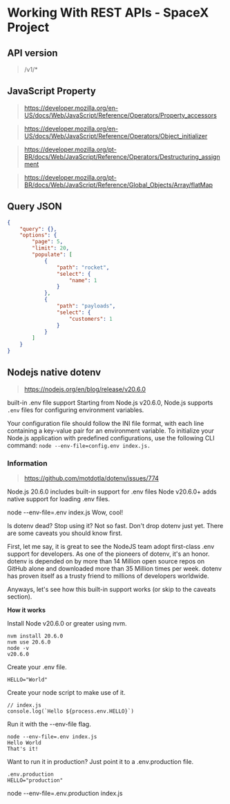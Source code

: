 # Working With REST APIs - SpaceX Project

## API version

> /v1/*

## JavaScript Property

> https://developer.mozilla.org/en-US/docs/Web/JavaScript/Reference/Operators/Property_accessors

> https://developer.mozilla.org/en-US/docs/Web/JavaScript/Reference/Operators/Object_initializer

> https://developer.mozilla.org/pt-BR/docs/Web/JavaScript/Reference/Operators/Destructuring_assignment

> https://developer.mozilla.org/pt-BR/docs/Web/JavaScript/Reference/Global_Objects/Array/flatMap


## Query JSON

```json
{
    "query": {},
    "options": {
        "page": 5,
        "limit": 20,
        "populate": [
            {
                "path": "rocket",
                "select": {
                    "name": 1
                }
            },
            {
                "path": "payloads",
                "select": {
                    "customers": 1
                }
            }
        ]
    }
}
```

## Nodejs native dotenv

> https://nodejs.org/en/blog/release/v20.6.0

built-in .env file support
Starting from Node.js v20.6.0, Node.js supports `.env` files for configuring environment variables.

Your configuration file should follow the INI file format, with each line containing a key-value pair for an environment variable. To initialize your Node.js application with predefined configurations, use the following CLI command: `node --env-file=config.env index.js.`

### Information

> https://github.com/motdotla/dotenv/issues/774

Node.js 20.6.0 includes built-in support for .env files
Node v20.6.0+ adds native support for loading .env files.

node --env-file=.env index.js
Wow, cool!

Is dotenv dead? Stop using it? Not so fast. Don't drop dotenv just yet. There are some caveats you should know first.

First, let me say, it is great to see the NodeJS team adopt first-class .env support for developers. As one of the pioneers of dotenv, it's an honor. dotenv is depended on by more than 14 Million open source repos on GitHub alone and downloaded more than 35 Million times per week. dotenv has proven itself as a trusty friend to millions of developers worldwide.

Anyways, let's see how this built-in support works (or skip to the caveats section).

**How it works**

Install Node v20.6.0 or greater using nvm.

```
nvm install 20.6.0
nvm use 20.6.0
node -v
v20.6.0
```

Create your .env file.

```
HELLO="World"
```

Create your node script to make use of it.

```
// index.js
console.log(`Hello ${process.env.HELLO}`)
```

Run it with the --env-file flag.

```
node --env-file=.env index.js
Hello World
That's it!
```



Want to run it in production? Just point it to a .env.production file.

```
.env.production
HELLO="production"
```

node --env-file=.env.production index.js